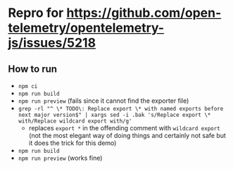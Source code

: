 # Repro for https://github.com/open-telemetry/opentelemetry-js/issues/5218

## How to run

- `npm ci`
- `npm run build`
- `npm run preview` (fails since it cannot find the exporter file)
- `grep -rl "^ \* TODO\: Replace export \* with named exports before next major version$" | xargs sed -i .bak 's/Replace export \* with/Replace wildcard export with/g'`
  - replaces `export *` in the offending comment with `wildcard export` (not the most elegant way of doing things and certainly not safe but it does the trick for this demo)
- `npm run build`
- `npm run preview` (works fine)
